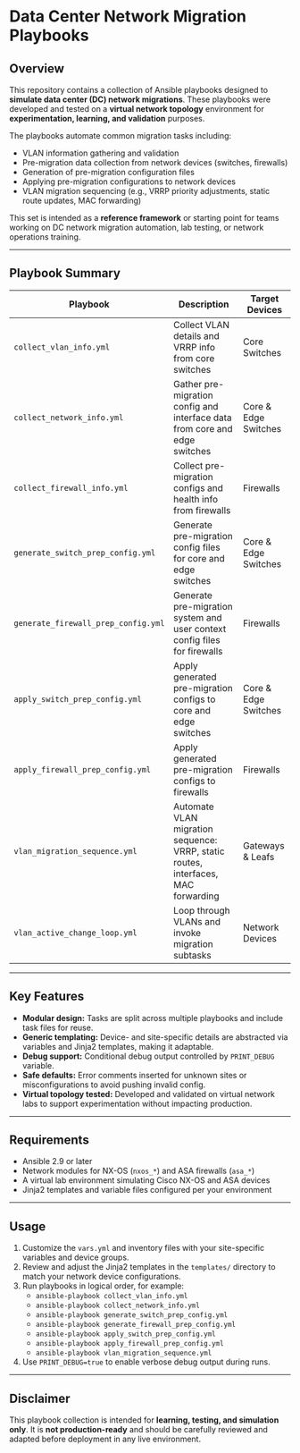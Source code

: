 # Data Center Network Migration Playbooks

## Overview

This repository contains a collection of Ansible playbooks designed to **simulate data center (DC) network migrations**. These playbooks were developed and tested on a **virtual network topology** environment for **experimentation, learning, and validation** purposes.

The playbooks automate common migration tasks including:

- VLAN information gathering and validation
- Pre-migration data collection from network devices (switches, firewalls)
- Generation of pre-migration configuration files
- Applying pre-migration configurations to network devices
- VLAN migration sequencing (e.g., VRRP priority adjustments, static route updates, MAC forwarding)
  
This set is intended as a **reference framework** or starting point for teams working on DC network migration automation, lab testing, or network operations training.

---

## Playbook Summary

| Playbook                                   | Description                                                  | Target Devices            |
|--------------------------------------------|--------------------------------------------------------------|---------------------------|
| `collect_vlan_info.yml`                     | Collect VLAN details and VRRP info from core switches         | Core Switches              |
| `collect_network_info.yml`                   | Gather pre-migration config and interface data from core and edge switches | Core & Edge Switches        |
| `collect_firewall_info.yml`                   | Collect pre-migration configs and health info from firewalls  | Firewalls                  |
| `generate_switch_prep_config.yml`            | Generate pre-migration config files for core and edge switches | Core & Edge Switches        |
| `generate_firewall_prep_config.yml`          | Generate pre-migration system and user context config files for firewalls | Firewalls                  |
| `apply_switch_prep_config.yml`                 | Apply generated pre-migration configs to core and edge switches | Core & Edge Switches        |
| `apply_firewall_prep_config.yml`               | Apply generated pre-migration configs to firewalls            | Firewalls                  |
| `vlan_migration_sequence.yml`                   | Automate VLAN migration sequence: VRRP, static routes, interfaces, MAC forwarding | Gateways & Leafs           |
| `vlan_active_change_loop.yml`                    | Loop through VLANs and invoke migration subtasks              | Network Devices            |

---

## Key Features

- **Modular design:** Tasks are split across multiple playbooks and include task files for reuse.
- **Generic templating:** Device- and site-specific details are abstracted via variables and Jinja2 templates, making it adaptable.
- **Debug support:** Conditional debug output controlled by `PRINT_DEBUG` variable.
- **Safe defaults:** Error comments inserted for unknown sites or misconfigurations to avoid pushing invalid config.
- **Virtual topology tested:** Developed and validated on virtual network labs to support experimentation without impacting production.

---

## Requirements

- Ansible 2.9 or later
- Network modules for NX-OS (`nxos_*`) and ASA firewalls (`asa_*`)
- A virtual lab environment simulating Cisco NX-OS and ASA devices
- Jinja2 templates and variable files configured per your environment

---

## Usage

1. Customize the `vars.yml` and inventory files with your site-specific variables and device groups.
2. Review and adjust the Jinja2 templates in the `templates/` directory to match your network device configurations.
3. Run playbooks in logical order, for example:
   - `ansible-playbook collect_vlan_info.yml`
   - `ansible-playbook collect_network_info.yml`
   - `ansible-playbook generate_switch_prep_config.yml`
   - `ansible-playbook generate_firewall_prep_config.yml`
   - `ansible-playbook apply_switch_prep_config.yml`
   - `ansible-playbook apply_firewall_prep_config.yml`
   - `ansible-playbook vlan_migration_sequence.yml`
4. Use `PRINT_DEBUG=true` to enable verbose debug output during runs.

---

## Disclaimer

This playbook collection is intended for **learning, testing, and simulation only**. It is **not production-ready** and should be carefully reviewed and adapted before deployment in any live environment.
